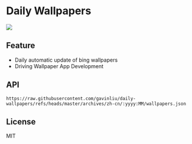 # Daily Wallpapers
  
![](https://www.bing.com/th?id=OHR.PinkPlumeria_ZH-CN3890147555_UHD.jpg)

## Feature

- Daily automatic update of bing wallpapers
- Driving Wallpaper App Development

## API

```
https://raw.githubusercontent.com/gavinliu/daily-wallpapers/refs/heads/master/archives/zh-cn/:yyyy:MM/wallpapers.json
```

## License

MIT
  